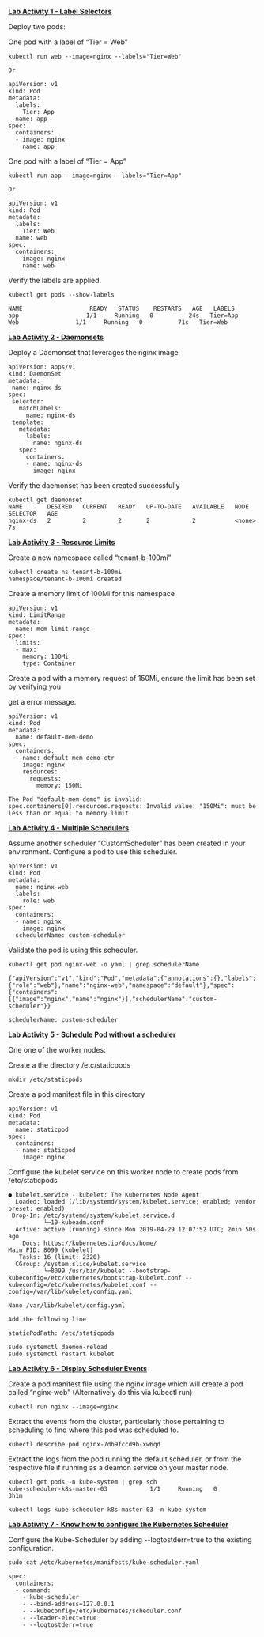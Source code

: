 

**<span style="text-decoration:underline;">Lab Activity 1 - Label Selectors</span>**

Deploy two pods:

One pod with a label of “Tier = Web”


```
kubectl run web --image=nginx --labels="Tier=Web"

Or 

apiVersion: v1
kind: Pod
metadata:
  labels:
    Tier: App
  name: app
spec:
  containers:
  - image: nginx
    name: app
```


One pod with a label of “Tier = App”


```
kubectl run app --image=nginx --labels="Tier=App"

Or 

apiVersion: v1
kind: Pod
metadata:
  labels:
    Tier: Web
  name: web
spec:
  containers:
  - image: nginx
    name: web
```


Verify the labels are applied.


```
kubectl get pods --show-labels

NAME                   READY   STATUS    RESTARTS   AGE   LABELS
app  				  1/1     Running   0          24s   Tier=App
Web			       1/1     Running   0          71s   Tier=Web
```


**<span style="text-decoration:underline;">Lab Activity 2 - Daemonsets</span>**

Deploy a Daemonset that leverages the nginx image


```
apiVersion: apps/v1
kind: DaemonSet
metadata:
 name: nginx-ds
spec:
 selector:
   matchLabels:
     name: nginx-ds
 template:
   metadata:
     labels:
       name: nginx-ds
   spec:
     containers:
     - name: nginx-ds
       image: nginx
```


Verify the daemonset has been created successfully


```
kubectl get daemonset
NAME       DESIRED   CURRENT   READY   UP-TO-DATE   AVAILABLE   NODE SELECTOR   AGE
nginx-ds   2         2         2       2            2           <none>          7s
```


**<span style="text-decoration:underline;">Lab Activity 3 - Resource Limits</span>**

Create a new namespace called “tenant-b-100mi”


```
kubectl create ns tenant-b-100mi
namespace/tenant-b-100mi created
```


Create a memory limit of 100Mi for this namespace


```
apiVersion: v1
kind: LimitRange
metadata:
  name: mem-limit-range
spec:
  limits:
  - max:
  	memory: 100Mi
    type: Container
```


Create a pod with a memory request of 150Mi, ensure the limit has been set by verifying you 

get a error message.


```
apiVersion: v1
kind: Pod
metadata:
  name: default-mem-demo
spec:
  containers:
  - name: default-mem-demo-ctr
    image: nginx
    resources:
      requests:
        memory: 150Mi

The Pod "default-mem-demo" is invalid: spec.containers[0].resources.requests: Invalid value: "150Mi": must be less than or equal to memory limit
```


 **<span style="text-decoration:underline;">Lab Activity 4 - Multiple Schedulers</span>**

Assume another scheduler “CustomScheduler” has been created in your environment. Configure a pod to use this scheduler.


```
apiVersion: v1
kind: Pod
metadata:
  name: nginx-web
  labels:
	role: web
spec:
  containers:
  - name: nginx
	image: nginx
  schedulerName: custom-scheduler
```


Validate the pod is using this scheduler.

```
kubectl get pod nginx-web -o yaml | grep schedulerName

{"apiVersion":"v1","kind":"Pod","metadata":{"annotations":{},"labels":{"role":"web"},"name":"nginx-web","namespace":"default"},"spec":{"containers":[{"image":"nginx","name":"nginx"}],"schedulerName":"custom-scheduler"}}

schedulerName: custom-scheduler
```

**<span style="text-decoration:underline;">Lab Activity 5 - Schedule Pod without a scheduler</span>**

One one of the worker nodes:

Create a the directory /etc/staticpods


```
mkdir /etc/staticpods
```


Create a pod manifest file in this directory


```
apiVersion: v1
kind: Pod
metadata:
  name: staticpod
spec:
  containers:
  - name: staticpod
	image: nginx
```


Configure the kubelet service on this worker node to create pods from /etc/staticpods


```
● kubelet.service - kubelet: The Kubernetes Node Agent
  Loaded: loaded (/lib/systemd/system/kubelet.service; enabled; vendor preset: enabled)
 Drop-In: /etc/systemd/system/kubelet.service.d
          └─10-kubeadm.conf
  Active: active (running) since Mon 2019-04-29 12:07:52 UTC; 2min 50s ago
    Docs: https://kubernetes.io/docs/home/
Main PID: 8099 (kubelet)
   Tasks: 16 (limit: 2320)
  CGroup: /system.slice/kubelet.service
          └─8099 /usr/bin/kubelet --bootstrap-kubeconfig=/etc/kubernetes/bootstrap-kubelet.conf --kubeconfig=/etc/kubernetes/kubelet.conf --config=/var/lib/kubelet/config.yaml

Nano /var/lib/kubelet/config.yaml

Add the following line

staticPodPath: /etc/staticpods

sudo systemctl daemon-reload
sudo systemctl restart kubelet
```


**<span style="text-decoration:underline;">Lab Activity 6 - Display Scheduler Events</span>**

Create a pod manifest file using the nginx image which will create a pod called “nginx-web” (Alternatively do this via kubectl run)


```
kubectl run nginx --image=nginx
```


Extract the events from the cluster, particularly those pertaining to scheduling to find where this pod was scheduled to.


```
kubectl describe pod nginx-7db9fccd9b-xw6qd
```


Extract the logs from the pod running the default scheduler, or from the respective file if running as a deamon service on your master node.


```
kubectl get pods -n kube-system | grep sch
kube-scheduler-k8s-master-03        	1/1 	Running   0      	3h1m

kubectl logs kube-scheduler-k8s-master-03 -n kube-system
```


**<span style="text-decoration:underline;">Lab Activity 7 - Know how to configure the Kubernetes Scheduler</span>**

Configure the Kube-Scheduler by adding --logtostderr=true to the existing configuration.


```
sudo cat /etc/kubernetes/manifests/kube-scheduler.yaml

spec:
  containers:
  - command:
	- kube-scheduler
	- --bind-address=127.0.0.1
	- --kubeconfig=/etc/kubernetes/scheduler.conf
	- --leader-elect=true
	- --logtostderr=true
